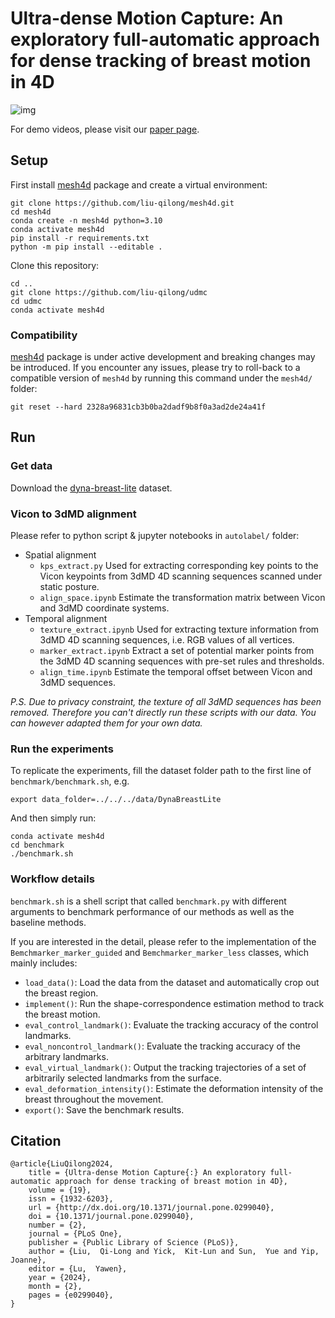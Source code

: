# Ultra-dense Motion Capture: An exploratory full-automatic approach for dense tracking of breast motion in 4D

![img](https://github.com/liu-qilong/udmc/blob/main/static/graphic/workflow/workflow.jpg?raw=true)

For demo videos, please visit our [paper page](https://liu-qilong.github.io/udmc/).

## Setup

First install [mesh4d](https://github.com/liu-qilong/mesh4d) package and create a virtual environment:

```
git clone https://github.com/liu-qilong/mesh4d.git
cd mesh4d
conda create -n mesh4d python=3.10
conda activate mesh4d
pip install -r requirements.txt
python -m pip install --editable .
```

Clone this repository:

```
cd ..
git clone https://github.com/liu-qilong/udmc
cd udmc
conda activate mesh4d
```

### Compatibility

[mesh4d](https://github.com/liu-qilong/mesh4d) package is under active development and breaking changes may be introduced. If you encounter any issues, please try to roll-back to a compatible version of `mesh4d` by running this command under the `mesh4d/` folder:

```
git reset --hard 2328a96831cb3b0ba2dadf9b8f0a3ad2de24a41f
```

## Run

### Get data

Download the [dyna-breast-lite](https://huggingface.co/datasets/liu-qilong/dyna-breast-lite/tree/main) dataset.

### Vicon to 3dMD alignment

Please refer to python script & jupyter notebooks in `autolabel/` folder:

- Spatial alignment
    - `kps_extract.py`
    Used for extracting corresponding key points to the Vicon keypoints from 3dMD 4D scanning sequences scanned under static posture.
    - `align_space.ipynb`
    Estimate the transformation matrix between Vicon and 3dMD coordinate systems.
- Temporal alignment
    - `texture_extract.ipynb`
    Used for extracting texture information from 3dMD 4D scanning sequences, i.e. RGB values of all vertices.
    - `marker_extract.ipynb`
    Extract a set of potential marker points from the 3dMD 4D scanning sequences with pre-set rules and thresholds.
    - `align_time.ipynb`
    Estimate the temporal offset between Vicon and 3dMD sequences.

_P.S. Due to privacy constraint, the texture of all 3dMD sequences has been removed. Therefore you can't directly run these scripts with our data. You can however adapted them for your own data._

### Run the experiments

To replicate the experiments, fill the dataset folder path to the first line of `benchmark/benchmark.sh`, e.g.

```
export data_folder=../../../data/DynaBreastLite
```

And then simply run:

```
conda activate mesh4d
cd benchmark
./benchmark.sh
```

### Workflow details

`benchmark.sh` is a shell script that called `benchmark.py` with different arguments to benchmark performance of our methods as well as the baseline methods.

If you are interested in the detail, please refer to the implementation of the `Bemchmarker_marker_guided` and `Bemchmarker_marker_less` classes, which mainly includes:

- `load_data()`: Load the data from the dataset and automatically crop out the breast region.
- `implement()`: Run the shape-correspondence estimation method to track the breast motion.
- `eval_control_landmark()`: Evaluate the tracking accuracy of the control landmarks.
- `eval_noncontrol_landmark()`: Evaluate the tracking accuracy of the arbitrary landmarks.
- `eval_virtual_landmark()`: Output the tracking trajectories of a set of arbitrarily selected landmarks from the surface.
- `eval_deformation_intensity()`: Estimate the deformation intensity of the breast throughout the movement.
- `export()`: Save the benchmark results.

## Citation

```
@article{LiuQilong2024,
	title = {Ultra-dense Motion Capture{:} An exploratory full-automatic approach for dense tracking of breast motion in 4D},
	volume = {19},
	issn = {1932-6203},
	url = {http://dx.doi.org/10.1371/journal.pone.0299040},
	doi = {10.1371/journal.pone.0299040},
	number = {2},
	journal = {PLoS One},
	publisher = {Public Library of Science (PLoS)},
	author = {Liu,  Qi-Long and Yick,  Kit-Lun and Sun,  Yue and Yip,  Joanne},
	editor = {Lu,  Yawen},
	year = {2024},
	month = {2},
	pages = {e0299040},
}

```